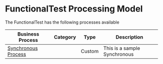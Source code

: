 # FunctionalTest Processing Model
The FunctionalTest has the following processes available

| Business Process | Category | Type | Description |
| ---------------- | -------- | ---- | ------------|
| [Synchronous Process](SynchronousProcess.md) |  | Custom | This is a sample Synchronous |

